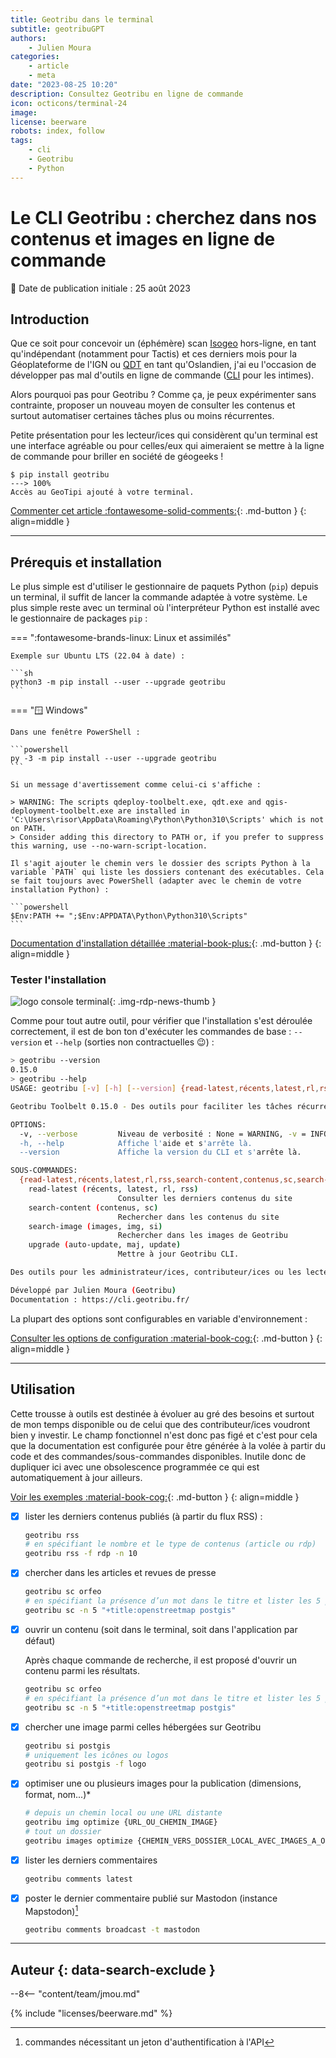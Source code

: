 ```yaml
---
title: Geotribu dans le terminal
subtitle: geotribuGPT
authors:
    - Julien Moura
categories:
    - article
    - meta
date: "2023-08-25 10:20"
description: Consultez Geotribu en ligne de commande
icon: octicons/terminal-24
image:
license: beerware
robots: index, follow
tags:
    - cli
    - Geotribu
    - Python
---
```


# Le CLI Geotribu : cherchez dans nos contenus et images en ligne de commande

:calendar: Date de publication initiale : 25 août 2023

## Introduction

Que ce soit pour concevoir un (éphémère) scan [Isogeo](https://help.isogeo.com/scan/isogeo-scan-offline/) hors-ligne, en tant qu'indépendant (notamment pour Tactis) et ces derniers mois pour la Géoplateforme de l'IGN ou [QDT](https://github.com/Guts/qgis-deployment-cli/) en tant qu'Oslandien, j'ai eu l'occasion de développer pas mal d'outils en ligne de commande ([CLI](https://fr.wikipedia.org/wiki/Interface_en_ligne_de_commande) pour les intimes).

Alors pourquoi pas pour Geotribu ? Comme ça, je peux expérimenter sans contrainte, proposer un nouveau moyen de consulter les contenus et surtout automatiser certaines tâches plus ou moins récurrentes.

Petite présentation pour les lecteur/ices qui considèrent qu'un terminal est une interface agréable ou pour celles/eux qui aimeraient se mettre à la ligne de commande pour briller en société de géogeeks !

<!-- markdownlint-disable MD040 -->
<!-- termynal -->

```
$ pip install geotribu
---> 100%
Accès au GeoTipi ajouté à votre terminal.
```

<!-- markdownlint-enable MD040 -->

[Commenter cet article :fontawesome-solid-comments:](#__comments){: .md-button }
{: align=middle }

----

## Prérequis et installation

Le plus simple est d'utiliser le gestionnaire de paquets Python (`pip`) depuis un terminal, il suffit de lancer la commande adaptée à votre système.
Le plus simple reste avec un terminal où l'interpréteur Python est installé avec le gestionnaire de packages `pip` :

<!-- markdownlint-disable MD046 -->
=== ":fontawesome-brands-linux: Linux et assimilés"

    Exemple sur Ubuntu LTS (22.04 à date) :

    ```sh
    python3 -m pip install --user --upgrade geotribu
    ```

=== ":window: Windows"

    Dans une fenêtre PowerShell :

    ```powershell
    py -3 -m pip install --user --upgrade geotribu
    ```

    Si un message d'avertissement comme celui-ci s'affiche :

    > WARNING: The scripts qdeploy-toolbelt.exe, qdt.exe and qgis-deployment-toolbelt.exe are installed in 'C:\Users\risor\AppData\Roaming\Python\Python310\Scripts' which is not on PATH.  
    > Consider adding this directory to PATH or, if you prefer to suppress this warning, use --no-warn-script-location.

    Il s'agit ajouter le chemin vers le dossier des scripts Python à la variable `PATH` qui liste les dossiers contenant des exécutables. Cela se fait toujours avec PowerShell (adapter avec le chemin de votre installation Python) :

    ```powershell
    $Env:PATH += ";$Env:APPDATA\Python\Python310\Scripts"
    ```
<!-- markdownlint-enable MD046 -->

[Documentation d'installation détaillée :material-book-plus:](https://cli.geotribu.fr/usage/installation.html){: .md-button }
{: align=middle }

### Tester l'installation

![logo console terminal](https://cdn.geotribu.fr/img/logos-icones/divers/ligne_commande.png "logo console terminal"){: .img-rdp-news-thumb }

Comme pour tout autre outil, pour vérifier que l'installation s'est déroulée correctement, il est de bon ton d'exécuter les commandes de base : `--version` et `--help` (sorties non contractuelles :wink:) :

```sh
> geotribu --version
0.15.0
> geotribu --help
USAGE: geotribu [-v] [-h] [--version] {read-latest,récents,latest,rl,rss,search-content,contenus,sc,search-image,images,img,si,upgrade,auto-update,maj,update} ...

Geotribu Toolbelt 0.15.0 - Des outils pour faciliter les tâches récurrentes des contributeur/ices de Geotribu.

OPTIONS:
  -v, --verbose         Niveau de verbosité : None = WARNING, -v = INFO, -vv = DEBUG. Réglable avec la variable d'environnement GEOTRIBU_LOGS_LEVEL.
  -h, --help            Affiche l'aide et s'arrête là.
  --version             Affiche la version du CLI et s'arrête là.

SOUS-COMMANDES:
  {read-latest,récents,latest,rl,rss,search-content,contenus,sc,search-image,images,img,si,upgrade,auto-update,maj,update}
    read-latest (récents, latest, rl, rss)
                        Consulter les derniers contenus du site
    search-content (contenus, sc)
                        Rechercher dans les contenus du site
    search-image (images, img, si)
                        Rechercher dans les images de Geotribu
    upgrade (auto-update, maj, update)
                        Mettre à jour Geotribu CLI.

Des outils pour les administrateur/ices, contributeur/ices ou les lecteur/ices de Geotribu.

Développé par Julien Moura (Geotribu)
Documentation : https://cli.geotribu.fr/
```

La plupart des options sont configurables en variable d'environnement :

[Consulter les options de configuration :material-book-cog:](https://cli.geotribu.fr/usage/configuration.html){: .md-button }
{: align=middle }

----

## Utilisation

Cette trousse à outils est destinée à évoluer au gré des besoins et surtout de mon temps disponible ou de celui que des contributeur/ices voudront bien y investir. Le champ fonctionnel n'est donc pas figé et c'est pour cela que la documentation est configurée pour être générée à la volée à partir du code et des commandes/sous-commandes disponibles.
Inutile donc de dupliquer ici avec une obsolescence programmée ce qui est automatiquement à jour ailleurs.

[Voir les exemples :material-book-cog:](https://cli.geotribu.fr/usage/examples.html){: .md-button }
{: align=middle }

- [x] lister les derniers contenus publiés (à partir du flux RSS) :

    ```sh
    geotribu rss
    # en spécifiant le nombre et le type de contenus (article ou rdp)
    geotribu rss -f rdp -n 10
    ```

- [x] chercher dans les articles et revues de presse

    ```sh
    geotribu sc orfeo
    # en spécifiant la présence d’un mot dans le titre et lister les 5 premiers résultats
    geotribu sc -n 5 "+title:openstreetmap postgis"
    ```

- [x] ouvrir un contenu (soit dans le terminal, soit dans l'application par défaut)

    Après chaque commande de recherche, il est proposé d'ouvrir un contenu parmi les résultats.

    ```sh
    geotribu sc orfeo
    # en spécifiant la présence d’un mot dans le titre et lister les 5 premiers résultats
    geotribu sc -n 5 "+title:openstreetmap postgis"
    ```

- [x] chercher une image parmi celles hébergées sur Geotribu

    ```sh
    geotribu si postgis
    # uniquement les icônes ou logos
    geotribu si postgis -f logo
    ```

- [x] optimiser une ou plusieurs images pour la publication (dimensions, format, nom...)*

    ```sh
    # depuis un chemin local ou une URL distante
    geotribu img optimize {URL_OU_CHEMIN_IMAGE}
    # tout un dossier
    geotribu images optimize {CHEMIN_VERS_DOSSIER_LOCAL_AVEC_IMAGES_A_OPTIMISER}
    ```

- [x] lister les derniers commentaires

    ```sh
    geotribu comments latest
    ```

- [x] poster le dernier commentaire publié sur Mastodon (instance Mapstodon)[^1]

    ```sh
    geotribu comments broadcast -t mastodon
    ```

----

## Auteur {: data-search-exclude }

--8<-- "content/team/jmou.md"

{% include "licenses/beerware.md" %}

<!-- Notes de bas de page -->
[^1]: commandes nécessitant un jeton d'authentification à l'API
